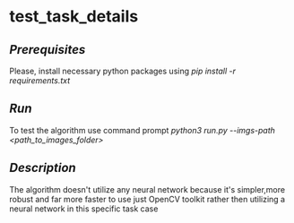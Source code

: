 # test_task_details
## *Prerequisites*
Please, install necessary python packages using *pip install -r requirements.txt*
## *Run*
To test the algorithm use command prompt *python3 run.py --imgs-path <path_to_images_folder>*  
## *Description*
The algorithm doesn't utilize any neural network because it's simpler,more robust and far more faster to use just OpenCV toolkit rather then utilizing a neural network in this specific task case 
